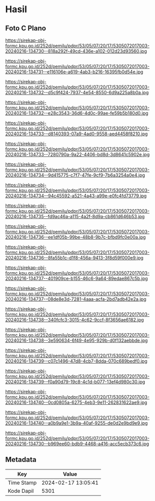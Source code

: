 # Hasil

## Foto C Plano

https://sirekap-obj-formc.kpu.go.id/252d/pemilu/pdpr/53/05/07/20/17/5305072017003-20240216-134730--818a292f-49cd-436e-a102-012d23d93560.jpg

https://sirekap-obj-formc.kpu.go.id/252d/pemilu/pdpr/53/05/07/20/17/5305072017003-20240216-134731--e116106e-a619-4ab3-b216-16395fb0d54e.jpg

https://sirekap-obj-formc.kpu.go.id/252d/pemilu/pdpr/53/05/07/20/17/5305072017003-20240216-134732--d5c9f424-7937-4e54-8550-6d9a225a8b0a.jpg

https://sirekap-obj-formc.kpu.go.id/252d/pemilu/pdpr/53/05/07/20/17/5305072017003-20240216-134732--e28c3543-36d6-4d0c-99ae-fe59b5b180d0.jpg

https://sirekap-obj-formc.kpu.go.id/252d/pemilu/pdpr/53/05/07/20/17/5305072017003-20240216-134733--d8140393-07a9-4ad0-9558-aed4458f8210.jpg

https://sirekap-obj-formc.kpu.go.id/252d/pemilu/pdpr/53/05/07/20/17/5305072017003-20240216-134733--7280790a-9a22-4406-bd8d-3d8641c5902e.jpg

https://sirekap-obj-formc.kpu.go.id/252d/pemilu/pdpr/53/05/07/20/17/5305072017003-20240216-134734--9d415775-c7f7-47fe-9cf9-7b6a3254a0e4.jpg

https://sirekap-obj-formc.kpu.go.id/252d/pemilu/pdpr/53/05/07/20/17/5305072017003-20240216-134734--94c45592-a521-4a43-a99e-e0fc4fd73779.jpg

https://sirekap-obj-formc.kpu.go.id/252d/pemilu/pdpr/53/05/07/20/17/5305072017003-20240216-134735--fd9ac46a-a115-4a2f-8d9a-cb861d646b53.jpg

https://sirekap-obj-formc.kpu.go.id/252d/pemilu/pdpr/53/05/07/20/17/5305072017003-20240216-134736--ee1df05b-99be-48b8-9b7c-bfbd9fc0e00a.jpg

https://sirekap-obj-formc.kpu.go.id/252d/pemilu/pdpr/53/05/07/20/17/5305072017003-20240216-134736--8fa55b1c-d1f8-456a-9413-3f8d59f000e9.jpg

https://sirekap-obj-formc.kpu.go.id/252d/pemilu/pdpr/53/05/07/20/17/5305072017003-20240216-134737--401909ce-b155-46c6-9a64-89edae867c5b.jpg

https://sirekap-obj-formc.kpu.go.id/252d/pemilu/pdpr/53/05/07/20/17/5305072017003-20240216-134737--08de8e3d-7281-4aaa-acfa-2bd7adb42e2a.jpg

https://sirekap-obj-formc.kpu.go.id/252d/pemilu/pdpr/53/05/07/20/17/5305072017003-20240216-134738--340fcfc3-3015-4c62-9ccf-8f3656ae6182.jpg

https://sirekap-obj-formc.kpu.go.id/252d/pemilu/pdpr/53/05/07/20/17/5305072017003-20240216-134738--3e590634-6f49-4e95-929b-d0f132aebbde.jpg

https://sirekap-obj-formc.kpu.go.id/252d/pemilu/pdpr/53/05/07/20/17/5305072017003-20240216-134739--c07c1496-47d8-4cb7-8dda-070c689bedf0.jpg

https://sirekap-obj-formc.kpu.go.id/252d/pemilu/pdpr/53/05/07/20/17/5305072017003-20240216-134739--f0a90d79-19c8-4c1d-b077-13ef4d980c30.jpg

https://sirekap-obj-formc.kpu.go.id/252d/pemilu/pdpr/53/05/07/20/17/5305072017003-20240216-134740--0cd0805a-6275-4eb3-9e11-262831622ae9.jpg

https://sirekap-obj-formc.kpu.go.id/252d/pemilu/pdpr/53/05/07/20/17/5305072017003-20240216-134740--a0b9a9e1-3b9a-40af-9255-de0d2e9bd9e9.jpg

https://sirekap-obj-formc.kpu.go.id/252d/pemilu/pdpr/53/05/07/20/17/5305072017003-20240216-134730--b969ee60-bdb9-4468-a416-acc5ecb373c6.jpg


## Metadata

| Key        | Value               |
| ---------- | ------------------- |
| Time Stamp | 2024-02-17 13:05:41 |
| Kode Dapil | 5301                |



